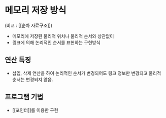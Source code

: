 # 메모리 저장 방식
(비교 : [[순차 자료구조]])
- 메모리에 저장된 물리적 위치나 물리적 순서와 상관없이
- 링크에 의해 논리적인 순서를 표현하는 구현방식

##  연산 특징
-  삽입, 삭제 연산을 하여 논리적인 순서가 변경되어도 링크 정보만 변경되고 물리적 순서는 변경되지 않음. 

## 프로그램 기법
- [[포인터]]를 이용한 구현
